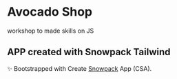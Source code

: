 # Avocado Shop

workshop to made skills on JS

## APP created with  Snowpack Tailwind

✨ Bootstrapped with Create [Snowpack](https://www.snowpack.dev/) App (CSA).
